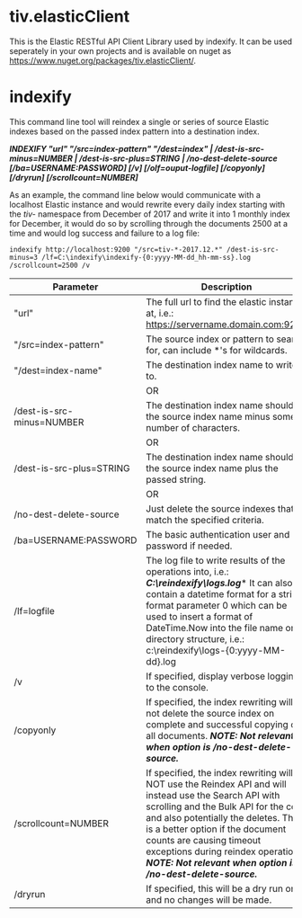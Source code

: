 # tiv.elasticClient
This is the Elastic RESTful API Client Library used by indexify. It can be used seperately in your own projects and is available on nuget as https://www.nuget.org/packages/tiv.elasticClient/.

# indexify

This command line tool will reindex a single or series of source Elastic indexes based on the passed index pattern into a destination index.

***INDEXIFY "url" "/src=index-pattern" "/dest=index" | /dest-is-src-minus=NUMBER | /dest-is-src-plus=STRING | /no-dest-delete-source
            [/ba=USERNAME:PASSWORD] [/v] [/olf=ouput-logfile] [/copyonly] [/dryrun] [/scrollcount=NUMBER]***
            
As an example, the command line below would communicate with a localhost Elastic instance and would rewrite every daily index starting with the *tiv-* namespace from December of 2017 and write it into 1 monthly index for December, it would do so by scrolling through the documents 2500 at a time and would log success and failure to a log file:

```
indexify http://localhost:9200 "/src=tiv-*-2017.12.*" /dest-is-src-minus=3 /lf=C:\indexify\indexify-{0:yyyy-MM-dd_hh-mm-ss}.log /scrollcount=2500 /v
```


| Parameter                  | Description                                            |
|----------------------------|--------------------------------------------------------|
| "url"                      | The full url to find the elastic instance at, i.e.: https://servername.domain.com:9200 |
| "/src=index-pattern"       | The source index or pattern to search for, can include *'s for wildcards. |
| "/dest=index-name"         | The destination index name to write to. |
|                            | OR |
| /dest-is-src-minus=NUMBER  | The destination index name should be the source index name minus some number of  characters. |
|                            | OR |
| /dest-is-src-plus=STRING   | The destination index name should be the source index name plus the passed string. |
|                            | OR |
| /no-dest-delete-source     | Just delete the source indexes that match the specified criteria. |
| /ba=USERNAME:PASSWORD      | The basic authentication user and password if needed. |
| /lf=logfile                | The log file to write results of the operations into, i.e.: ***C:\reindexify\logs.log****  It can also contain a datetime format for a string format parameter 0 which can be used to insert a format of DateTime.Now into the file name or directory structure,  i.e.: c:\reindexify\logs-{0:yyyy-MM-dd}.log
| /v                         | If specified, display verbose logging to the console.
| /copyonly                  | If specified, the index rewriting will not delete the source index on complete and successful copying of all documents. ***NOTE: Not relevant when option is /no-dest-delete-source.*** |
| /scrollcount=NUMBER        | If specified, the index rewriting will NOT use the Reindex API and will instead use the Search API with scrolling and the Bulk API for the copy and also potentially the deletes. This is a better option if the document counts are causing timeout exceptions during reindex operations. ***NOTE: Not relevant when option is /no-dest-delete-source.***
| /dryrun                    | If specified, this will be a dry run only and no changes will be made. |
